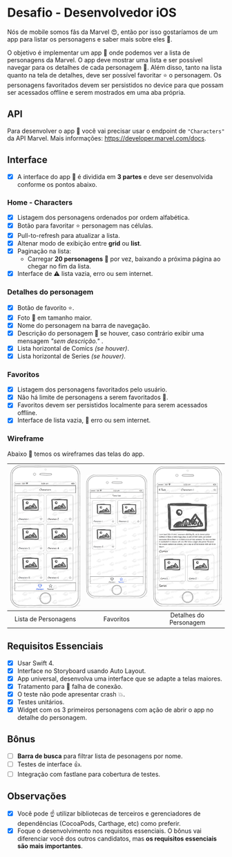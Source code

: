 # Desafio - Desenvolvedor iOS

Nós de mobile somos fãs da Marvel :heart_eyes:, então por isso gostaríamos de um app para listar os personagens e saber mais sobre eles :rocket:.

O objetivo é implementar um app :iphone: onde podemos ver a lista de personagens da Marvel. O app deve mostrar uma lista e ser possível navegar para os detalhes de cada personagem :space_invader:. Além disso, tanto na lista quanto na tela de detalhes, deve ser possível favoritar :star: o personagem. Os personagens favoritados devem ser persistidos no device para que possam ser acessados offline e serem mostrados em uma aba própria.

## API

Para desenvolver o app :iphone: você vai precisar usar o endpoint de `"Characters"` da API Marvel. 
Mais informações: https://developer.marvel.com/docs.

## Interface

- [x] A interface do app :iphone: é dividida em **3 partes** e deve ser desenvolvida conforme os pontos abaixo.

### Home - Characters

- [x] Listagem dos personagens ordenados por ordem alfabética.
- [x] Botão para favoritar :star: personagem nas células.
- [x] Pull-to-refresh para atualizar a lista.
- [x] Altenar modo de exibição entre **grid** ou **list**.
- [x] Paginação na lista:
    - Carregar **20 personagens** :space_invader: por vez, baixando a próxima página ao chegar no fim da lista.
- [x] Interface de :warning: lista vazia, erro ou sem internet.

### Detalhes do personagem

- [x] Botão de favorito :star:.
- [x] Foto :foggy: em tamanho maior.
- [x] Nome do personagem na barra de navegação.
- [x] Descrição do personagem :space_invader: se houver, caso contrário exibir uma mensagem  *"sem descrição."* .
- [x] Lista horizontal de Comics *(se houver)*.
- [x] Lista horizontal de Series *(se houver)*.

### Favoritos

- [x] Listagem dos personagens favoritados pelo usuário.
- [x] Não há limite de personagens a serem favoritados :metal:.
- [x] Favoritos devem ser persistidos localmente para serem acessados offline.
- [x] Interface de lista vazia, :no_mobile_phones: erro ou sem internet.

### Wireframe

Abaixo :eyes: temos os wireframes das telas do app.

| ![Page1](iOS/Characters.png)  | ![Page2](iOS/Favorites.png) | ![Page3](iOS/Detail.png) |
|:---:|:---:|:---:|
| Lista de Personagens | Favoritos | Detalhes do Personagem |

## Requisitos Essenciais

- [x] Usar Swift 4.
- [x] Interface no Storyboard usando Auto Layout.
- [x] App universal, desenvolva uma interface que se adapte a telas maiores.
- [x] Tratamento para :no_mobile_phones: falha de conexão.
- [x] O teste não pode apresentar crash :boom:.
- [x] Testes unitários.
- [x] Widget com os 3 primeiros personagens com ação de abrir o app no detalhe do personagem.

## Bônus

- [ ] **Barra de busca** para filtrar lista de pesonagens por nome.
- [ ] Testes de interface :+1:.
- [ ] Integração com fastlane para cobertura de testes.

## Observações

- [x] Você pode :point_up: utilizar bibliotecas de terceiros e gerenciadores de dependências (CocoaPods, Carthage, etc) como preferir.
- [x] Foque o desenvolvimento nos requisitos essenciais. O bônus vai diferenciar você dos outros candidatos, mas **os requisitos essenciais são mais importantes**.
